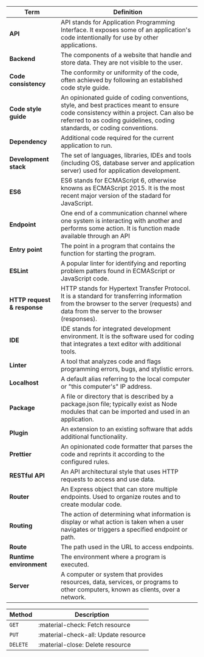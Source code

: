 | **Term** |  **Definition**              |
|------------------------------|--------------------------------------------------|
| **API** | API stands for Application Programming Interface. It exposes some of an application's code intentionally for use by other applications.|
| **Backend**  | The components of a website that handle and store data. They are not visible to the user.|
| **Code consistency** | The conformity or uniformity of the code, often achieved by following an established code style guide.|
| **Code style guide**  | An opinionated guide of coding conventions, style, and best practices meant to ensure code consistency within a project. Can also be referred to as coding guidelines, coding standards, or coding conventions. |
| **Dependency** | Additional code required for the current application to run. |
| **Development stack** | The set of languages, libraries, IDEs and tools (including OS, database server and application server) used for application development.          |
| **ES6** | ES6 stands for ECMAScript 6, otherwise knowns as ECMAScript 2015. It is the most recent major version of the stadard for JavaScript.|
| **Endpoint** |  One end of a communication channel where one system is interacting with another and performs some action. It is function made available through an API  |
| **Entry point** | The point in a program that contains the function for starting the program. |
| **ESLint**   | A popular linter for identifying and reporting problem patters found in ECMAScript or JavaScript code. |
| **HTTP request & response**  | HTTP stands for Hypertext Transfer Protocol. It is a standard for transferring information from the browser to the server (requests) and data from the server to the browser (responses).|
| **IDE** | IDE stands for integrated development environment. It is the software used for coding that integrates a text editor with additional tools.
| **Linter** | A tool that analyzes code and flags programming errors, bugs, and stylistic errors.
| **Localhost** | A default alias referring to the local computer or "this computer's" IP address.
| **Package** | A file or directory that is described by a package.json file; typically exist as Node modules that can be imported and used in an application.
| **Plugin** | An extension to an existing software that adds additional functionality.            |
| **Prettier** | An opinionated code formatter that parses the code and reprints it according to the configured rules. |
| **RESTful API** | An API architectural style that uses HTTP requests to access and use data. |
| **Router** | An Express object that can store multiple endpoints. Used to organize routes and to create modular code. |
| **Routing** | The action of determining what information is display or what action is taken when a user navigates or triggers a specified endpoint or path.  |
| **Route** | The path used in the URL to access endpoints. |
| **Runtime environment** | The environment where a program is executed. |
| **Server** |  A computer or system that provides resources, data, services, or programs to other computers, known as clients, over a network.  |


| Method      | Description                          |
| ----------- | ------------------------------------ |
| `GET`       | :material-check:     Fetch resource  |
| `PUT`       | :material-check-all: Update resource |
| `DELETE`    | :material-close:     Delete resource |

